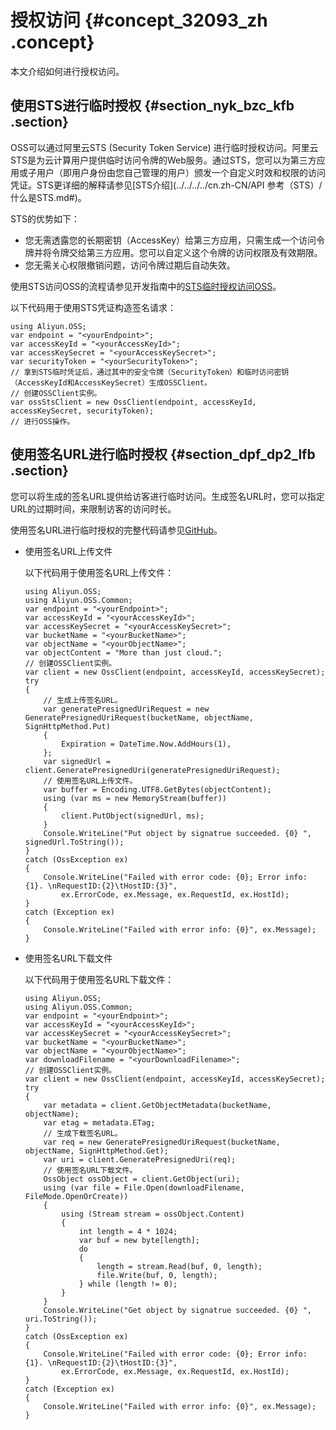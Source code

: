 # 授权访问 {#concept_32093_zh .concept}

本文介绍如何进行授权访问。

## 使用STS进行临时授权 {#section_nyk_bzc_kfb .section}

OSS可以通过阿里云STS \(Security Token Service\) 进行临时授权访问。阿里云STS是为云计算用户提供临时访问令牌的Web服务。通过STS，您可以为第三方应用或子用户（即用户身份由您自己管理的用户）颁发一个自定义时效和权限的访问凭证。STS更详细的解释请参见[STS介绍](../../../../cn.zh-CN/API 参考（STS）/什么是STS.md#)。

STS的优势如下：

-   您无需透露您的长期密钥（AccessKey）给第三方应用，只需生成一个访问令牌并将令牌交给第三方应用。您可以自定义这个令牌的访问权限及有效期限。
-   您无需关心权限撤销问题，访问令牌过期后自动失效。

使用STS访问OSS的流程请参见开发指南中的[STS临时授权访问OSS](../../../../cn.zh-CN/开发指南/身份认证/STS临时授权访问OSS.md#)。

以下代码用于使用STS凭证构造签名请求：

``` {#codeblock_k32_z80_ja7}
using Aliyun.OSS;
var endpoint = "<yourEndpoint>";
var accessKeyId = "<yourAccessKeyId>";
var accessKeySecret = "<yourAccessKeySecret>";
var securityToken = "<yourSecurityToken>";
// 拿到STS临时凭证后，通过其中的安全令牌（SecurityToken）和临时访问密钥（AccessKeyId和AccessKeySecret）生成OSSClient。
// 创建OSSClient实例。
var ossStsClient = new OssClient(endpoint, accessKeyId, accessKeySecret, securityToken);
// 进行OSS操作。
```

## 使用签名URL进行临时授权 {#section_dpf_dp2_lfb .section}

您可以将生成的签名URL提供给访客进行临时访问。生成签名URL时，您可以指定URL的过期时间，来限制访客的访问时长。

使用签名URL进行临时授权的完整代码请参见[GitHub](https://github.com/aliyun/aliyun-oss-csharp-sdk/blob/master/samples/Samples/UrlSignatureSample.cs)。

-   使用签名URL上传文件

    以下代码用于使用签名URL上传文件：

    ``` {#codeblock_z0a_jys_1zm}
    using Aliyun.OSS;
    using Aliyun.OSS.Common;
    var endpoint = "<yourEndpoint>";
    var accessKeyId = "<yourAccessKeyId>";
    var accessKeySecret = "<yourAccessKeySecret>";
    var bucketName = "<yourBucketName>";
    var objectName = "<yourObjectName>";
    var objectContent = "More than just cloud.";
    // 创建OSSClient实例。
    var client = new OssClient(endpoint, accessKeyId, accessKeySecret);
    try
    {
        // 生成上传签名URL。
        var generatePresignedUriRequest = new GeneratePresignedUriRequest(bucketName, objectName, SignHttpMethod.Put)
        {
            Expiration = DateTime.Now.AddHours(1),
        };
        var signedUrl = client.GeneratePresignedUri(generatePresignedUriRequest);
        // 使用签名URL上传文件。
        var buffer = Encoding.UTF8.GetBytes(objectContent);
        using (var ms = new MemoryStream(buffer))
        {
            client.PutObject(signedUrl, ms);
        }
        Console.WriteLine("Put object by signatrue succeeded. {0} ", signedUrl.ToString());
    }
    catch (OssException ex)
    {
        Console.WriteLine("Failed with error code: {0}; Error info: {1}. \nRequestID:{2}\tHostID:{3}",
            ex.ErrorCode, ex.Message, ex.RequestId, ex.HostId);
    }
    catch (Exception ex)
    {
        Console.WriteLine("Failed with error info: {0}", ex.Message);
    }
    ```

-   使用签名URL下载文件

    以下代码用于使用签名URL下载文件：

    ``` {#codeblock_81a_7qe_0oo}
    using Aliyun.OSS;
    using Aliyun.OSS.Common;
    var endpoint = "<yourEndpoint>";
    var accessKeyId = "<yourAccessKeyId>";
    var accessKeySecret = "<yourAccessKeySecret>";
    var bucketName = "<yourBucketName>";
    var objectName = "<yourObjectName>";
    var downloadFilename = "<yourDownloadFilename>";
    // 创建OSSClient实例。
    var client = new OssClient(endpoint, accessKeyId, accessKeySecret);
    try
    {
        var metadata = client.GetObjectMetadata(bucketName, objectName);
        var etag = metadata.ETag;
        // 生成下载签名URL。
        var req = new GeneratePresignedUriRequest(bucketName, objectName, SignHttpMethod.Get);
        var uri = client.GeneratePresignedUri(req);
        // 使用签名URL下载文件。
        OssObject ossObject = client.GetObject(uri);
        using (var file = File.Open(downloadFilename, FileMode.OpenOrCreate))
        {
            using (Stream stream = ossObject.Content)
            {
                int length = 4 * 1024;
                var buf = new byte[length];
                do
                {
                    length = stream.Read(buf, 0, length);
                    file.Write(buf, 0, length);
                } while (length != 0);
            }
        }
        Console.WriteLine("Get object by signatrue succeeded. {0} ", uri.ToString());
    }
    catch (OssException ex)
    {
        Console.WriteLine("Failed with error code: {0}; Error info: {1}. \nRequestID:{2}\tHostID:{3}", 
            ex.ErrorCode, ex.Message, ex.RequestId, ex.HostId);
    }
    catch (Exception ex)
    {
        Console.WriteLine("Failed with error info: {0}", ex.Message);
    }
    ```


